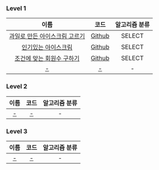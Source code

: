 
### Level 1
|                                          이름                                          |                                                      코드                                                       | 알고리즘 분류 |
|:------------------------------------------------------------------------------------:|:-------------------------------------------------------------------------------------------------------------:|:-------:|
| [과일로 만든 아이스크림 고르기](https://school.programmers.co.kr/learn/courses/30/lessons/133025) | [Github](https://github.com/leeyungi/Problem_Solving/blob/main/SQL/Programmers/Level_1/SQL_과일로만든아이스크림고르기.sql) | SELECT  |
|    [인기있는 아이스크림](https://school.programmers.co.kr/learn/courses/30/lessons/133024)    |   [Github](https://github.com/leeyungi/Problem_Solving/blob/main/SQL/Programmers/Level_1/SQL_인기있는아이스크림.sql)   | SELECT  |
|  [조건에 맞는 회원수 구하기](https://school.programmers.co.kr/learn/courses/30/lessons/131535)  |  [Github](https://github.com/leeyungi/Problem_Solving/blob/main/SQL/Programmers/Level_1/SQL_조건에맞는회원수구하기.sql)  | SELECT  |
|                                        [-]()                                         |                                                     [-]()                                                     |    -    |

### Level 2
|  이름   |   코드   | 알고리즘 분류 |
|:-----:|:------:|:-------:|
| [-]() | [-]()  |    -    |

### Level 3
|  이름   |   코드   | 알고리즘 분류 |
|:-----:|:------:|:-------:|
| [-]() | [-]()  |    -    |